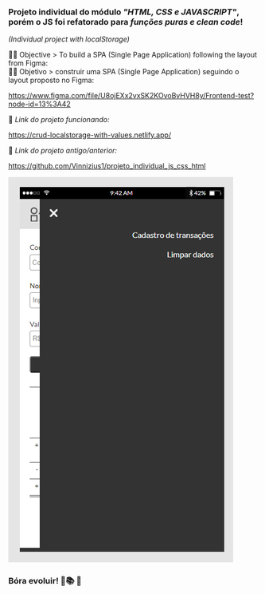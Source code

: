 ### Projeto individual do módulo *"HTML, CSS e JAVASCRIPT"*, porém o JS foi refatorado para *funções puras e clean code*!   
*(Individual project with localStorage)*

:man_technologist: Objective > To build a SPA (Single Page Application) following the layout from Figma:  
:man_technologist: Objetivo > construir uma SPA (Single Page Application) seguindo o layout proposto no Figma:  

https://www.figma.com/file/U8ojEXx2vxSK2KOvoBvHVH8y/Frontend-test?node-id=13%3A42    
  
  
🔽 *Link do projeto funcionando:*  

https://crud-localstorage-with-values.netlify.app/  


🔽 *Link do projeto antigo/anterior:*  

https://github.com/Vinnizius1/projeto_individual_js_css_html
    
![](assets/img-Readme.md/mobile_navigation.png)  

### Bóra evoluir! 🚀:books: :raised_hands:
